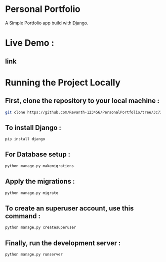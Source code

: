 # Personal Portfolio

A Simple Portfolio app build with Django.

# Live Demo : 
<h2>link</h2>

# Running the Project Locally

## First, clone the repository to your local machine :

```bash
git clone https://github.com/Revanth-123456/PersonalPortfolio/tree/3c711980609daa5a7c4784ffba4b0c9a89456887/Demo-portfolio-django-project/portfolio.git
```


## To install Django :

```bash
pip install django
```

## For Database setup :

```bash
python manage.py makemigrations
```

## Apply the migrations :

```bash
python manage.py migrate
```

## To create an superuser account, use this command :

```bash
python manage.py createsuperuser
```

## Finally, run the development server :

```bash
python manage.py runserver
```


